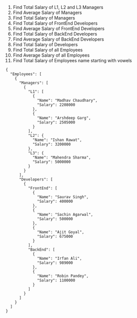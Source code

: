 1. Find Total Salary of L1, L2 and L3 Managers
2. Find Average Salary of Managers
3. Find Total Salary of Managers
4. Find Total Salary of FrontEnd Developers
5. Find Average Salary of FrontEnd Developers
6. Find Total Salary of BackEnd Developers
7. Find Average Salary of BackEnd Developers
8. Find Total Salary of Developers
9. Find Total Salary of all Employees
10. Find Average Salary of all Employees
11. Find Total Salary of Employees name starting with vowels

```
{
  "Employees": [
    {
      "Managers": [
        {
          "L1": [
            {
              "Name": "Madhav Chaudhary",
              "Salary": 2208000
            },
            {
              "Name": "Arshdeep Garg",
              "Salary": 2505000
            }
          ],
          "L2": {
            "Name": "Ishan Rawat",
            "Salary": 3200000
          },
          "L3": {
            "Name": "Mahendra Sharma",
            "Salary": 5000000
          }
        }
      ],
      "Developers": [
        {
          "FrontEnd": [
            {
              "Name": "Saurav Singh",
              "Salary": 400000
            },
            {
              "Name": "Sachin Agarwal",
              "Salary": 500000
            },
            {
              "Name": "Ajit Goyal",
              "Salary": 675000
            }
          ],
          "BackEnd": [
            {
              "Name": "Irfan Ali",
              "Salary": 989000
            },
            {
              "Name": "Robin Pandey",
              "Salary": 1100000
            }
          ]
        }
      ]
    }
  ]
}
```
